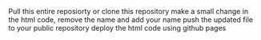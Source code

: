 Pull this entire reposiorty or clone this repository
make a small change in the html code, remove the name and add your name
push the updated file to your public repository
deploy the html code using github pages
